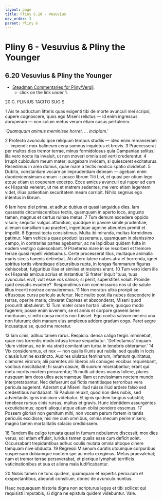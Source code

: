 ```yaml
---
layout: page
title: Pliny 6.20 - Vesuvius
nav_order: 3
parent: Pliny 6
---
```


# Pliny 6 - Vesuvius & Pliny the Younger

## 6.20 Vesuvius & Pliny the Younger

- [Steadman Commentaries for Pliny/Vergil](https://geoffreysteadman.com/ap-pliny-and-vergil).
     - click on the link under 1.


20  C. PLINIUS TACITO SUO S.

1 Ais te adductum litteris quas exigenti tibi de morte avunculi mei scripsi, cupere cognoscere, quos ego Miseni relictus — id enim ingressus abruperam — non solum metus verum etiam casus pertulerim.

*'Quamquam animus meminisse horret, ...
incipiam.'*

2 Profecto avunculo ipse reliquum tempus studiis — ideo enim remanseram — impendi; mox balineum cena somnus inquietus et brevis. 3 Praecesserat per multos dies tremor terrae, minus formidolosus quia Campaniae solitus; illa vero nocte ita invaluit, ut non moveri omnia sed verti crederentur. 4 Irrupit cubiculum meum mater; surgebam invicem, si quiesceret excitaturus. Resedimus in area domus, quae mare a tectis modico spatio dividebat. 5 Dubito, constantiam vocare an imprudentiam debeam — agebam enim duodevicensimum annum -: posco librum Titi Livi, et quasi per otium lego atque etiam ut coeperam excerpo. Ecce amicus avunculi qui nuper ad eum ex Hispania venerat, ut me et matrem sedentes, me vero etiam legentem videt, illius patientiam securitatem meam corripit. Nihilo segnius ego intentus in librum.

6 Iam hora diei prima, et adhuc dubius et quasi languidus dies. Iam quassatis circumiacentibus tectis, quamquam in aperto loco, angusto tamen, magnus et certus ruinae metus. 7 Tum demum excedere oppido visum; sequitur vulgus attonitum, quodque in pavore simile prudentiae, alienum consilium suo praefert, ingentique agmine abeuntes premit et impellit. 8 Egressi tecta consistimus. Multa ibi miranda, multas formidines patimur. Nam vehicula quae produci iusseramus, quamquam in planissimo campo, in contrarias partes agebantur, ac ne lapidibus quidem fulta in eodem vestigio quiescebant. 9 Praeterea mare in se resorberi et tremore terrae quasi repelli videbamus. Certe processerat litus, multaque animalia maris siccis harenis detinebat. Ab altero latere nubes atra et horrenda, ignei spiritus tortis vibratisque discursibus rupta, in longas flammarum figuras dehiscebat; fulguribus illae et similes et maiores erant. 10 Tum vero idem ille ex Hispania amicus acrius et instantius 'Si frater' inquit 'tuus, tuus avunculus vivit, vult esse vos salvos; si periit, superstites voluit. Proinde quid cessatis evadere?' Respondimus non commissuros nos ut de salute illius incerti nostrae consuleremus. 11 Non moratus ultra proripit se effusoque cursu periculo aufertur. Nec multo post illa nubes descendere in terras, operire maria; cinxerat Capreas et absconderat, Miseni quod procurrit abstulerat. 12 Tum mater orare hortari iubere, quoquo modo fugerem; posse enim iuvenem, se et annis et corpore gravem bene morituram, si mihi causa mortis non fuisset. Ego contra salvum me nisi una non futurum; dein manum eius amplexus addere gradum cogo. Paret aegre incusatque se, quod me moretur.

13 Iam cinis, adhuc tamen rarus. Respicio: densa caligo tergis imminebat, quae nos torrentis modo infusa terrae sequebatur. 'Deflectamus' inquam 'dum videmus, ne in via strati comitantium turba in tenebris obteramur.' 14 Vix consideramus, et nox — non qualis illunis aut nubila, sed qualis in locis clausis lumine exstincto. Audires ululatus feminarum, infantum quiritatus, clamores virorum; alii parentes alii liberos alii coniuges vocibus requirebant, vocibus noscitabant; hi suum casum, illi suorum miserabantur; erant qui metu mortis mortem precarentur; 15 multi ad deos manus tollere, plures nusquam iam deos ullos aeternamque illam et novissimam noctem mundo interpretabantur. Nec defuerunt qui fictis mentitisque terroribus vera pericula augerent. Aderant qui Miseni illud ruisse illud ardere falso sed credentibus nuntiabant. 16 Paulum reluxit, quod non dies nobis, sed adventantis ignis indicium videbatur. Et ignis quidem longius substitit; tenebrae rursus cinis rursus, multus et gravis. Hunc identidem assurgentes excutiebamus; operti alioqui atque etiam oblisi pondere essemus. 17 Possem gloriari non gemitum mihi, non vocem parum fortem in tantis periculis excidisse, nisi me cum omnibus, omnia mecum perire misero, magno tamen mortalitatis solacio credidissem.

18 Tandem illa caligo tenuata quasi in fumum nebulamve discessit; mox dies verus; sol etiam effulsit, luridus tamen qualis esse cum deficit solet. Occursabant trepidantibus adhuc oculis mutata omnia altoque cinere tamquam nive obducta. 19 Regressi Misenum curatis utcumque corporibus suspensam dubiamque noctem spe ac metu exegimus. Metus praevalebat; nam et tremor terrae perseverabat, et plerique lymphati terrificis vaticinationibus et sua et aliena mala ludificabantur.

20 Nobis tamen ne tunc quidem, quamquam et expertis periculum et exspectantibus, abeundi consilium, donec de avunculo nuntius.

Haec nequaquam historia digna non scripturus leges et tibi scilicet qui requisisti imputabis, si digna ne epistula quidem videbuntur. Vale.
